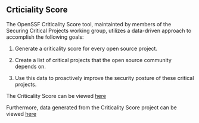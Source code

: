 ## Crticiality Score ##

The OpenSSF Criticality Score tool, maintainted by members of the Securing Critical Projects working group, utilizes a data-driven approach to accomplish the following goals:

1. Generate a criticality score for every open source project.

2. Create a list of critical projects that the open source community depends on.

3. Use this data to proactively improve the security posture of these critical projects.


The Criticality Score can be viewed [here](https://github.com/ossf/criticality_score)

Furthermore, data generated from the Criticality Score project can be viewed [here](https://commondatastorage.googleapis.com/ossf-criticality-score/index.html)


